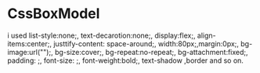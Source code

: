 # CssBoxModel
i used list-style:none;, text-decarotion:none;, display:flex;, align-items:center;, justtify-content: space-around;, width:80px;,margin:0px;, bg-image:url("");, bg-size:cover;, bg-repeat:no-repeat;, bg-attachment:fixed;, padding: ;, font-size: ;, font-weight:bold;, text-shadow ,border and so on.